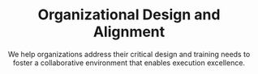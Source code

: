 ---
layout: service
order: 5
title: "Organizational Design and Alignment"
subtitle: "We help organizations address their critical design and training needs to foster a collaborative environment that enables execution excellence."
intro: "At SLKone, we believe that a well-designed and trained organization can accelerate business transformation initiatives and move you towards your strategic objectives more effectively and efficiently. We help organizations address their critical design and training needs to foster a collaborative environment that enables execution excellence."
approach: "We take a comprehensive approach to organizational design and alignment, focusing on Operating Model Design, Process Design, and Organizational Structure Redesign. Our methodology ensures that your organization's structure, processes, and people are aligned with your strategic goals and optimized for performance."
impact_title: "Our Impact"
impact_intro: "Effective organizational design can lead to significant improvements, including:"
impact:
  - "30-35% increase in operational efficiency"
  - "25-30% improvement in cross-functional collaboration"
  - "20-25% reduction in organizational silos"
  - "15-20% enhancement in employee satisfaction and engagement"
  - "10-15% boost in overall organizational performance"
impact_conclusion: "Clients benefit from streamlined structures, enhanced collaboration, and optimized roles, enabling them to achieve strategic objectives more efficiently and effectively."
why_choose:
  - "Holistic Approach: Considering all aspects of your organization – people, processes, and technology."
  - "Data-Driven Decisions: Utilizing advanced analytics to inform organizational design."
  - "Implementation Focus: Working alongside your team to ensure successful execution."
  - "Industry Expertise: Deep knowledge across multiple sectors for tailored solutions."
  - "Change Management: Managing organizational transitions smoothly and effectively."
  - "Scalable Solutions: Flexible designs that grow with your business needs."
cta: "Ready to optimize your organizational structure? Contact SLKone today to learn how our Organizational Design & Alignment services can drive your business forward and achieve strategic alignment."
icon: "fa-sitemap"
color: "cinnabar"
---